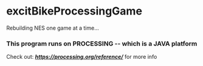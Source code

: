 # excitBikeProcessingGame
Rebuilding NES one game at a time...

### This program runs on PROCESSING -- which is a JAVA platform ###

 Check out: ***https://processing.org/reference/***  for more info 
